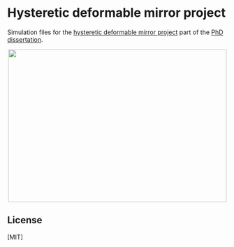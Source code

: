 # Hysteretic deformable mirror project

Simulation files for the [hysteretic deformable mirror project](https://research.rug.nl/en/publications/high-pixel-number-deformable-mirror-concept-utilizing-piezoelectr-3) part of the [PhD dissertation](https://research.rug.nl/en/publications/multi-loop-hysteresis-and-recursive-remnant-control).

<p align="center">
  <a href="https://www.youtube.com/watch?v=zcaRLWy1KE8">
    <img src="https://githubprojectsfiles.s3.us-west-1.amazonaws.com/deformable_mirror.png" 
            style="object-fit:scale-down;
            width:500px;
            height:350px"/> 
  </a>
</p>

## License
[MIT]
